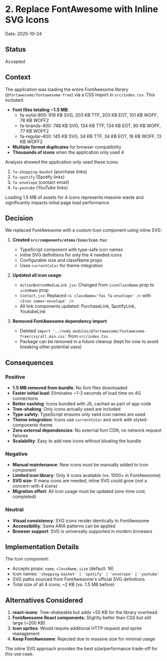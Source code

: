 # 2. Replace FontAwesome with Inline SVG Icons

Date: 2025-10-24

## Status

Accepted

## Context

The application was loading the entire FontAwesome library (`@fortawesome/fontawesome-free`) via a CSS import in `src/index.tsx`. This included:

- **Font files totaling ~1.5 MB**:
  - fa-solid-900: 919 KB SVG, 203 KB TTF, 203 KB EOT, 101 KB WOFF, 78 KB WOFF2
  - fa-brands-400: 748 KB SVG, 134 KB TTF, 134 KB EOT, 90 KB WOFF, 77 KB WOFF2
  - fa-regular-400: 145 KB SVG, 34 KB TTF, 34 KB EOT, 16 KB WOFF, 13 KB WOFF2
- **Multiple format duplicates** for browser compatibility
- **Thousands of icons** when the application only used 4

Analysis showed the application only used these icons:
1. `fa-shopping-basket` (purchase links)
2. `fa-spotify` (Spotify links)
3. `fa-envelope` (contact email)
4. `fa-youtube` (YouTube links)

Loading 1.5 MB of assets for 4 icons represents massive waste and significantly impacts initial page load performance.

## Decision

We replaced FontAwesome with a custom Icon component using inline SVG:

1. **Created `src/components/atoms/Icon/Icon.tsx`**:
   - TypeScript component with type-safe icon names
   - Inline SVG definitions for only the 4 needed icons
   - Configurable size and className props
   - Uses `currentColor` for theme integration

2. **Updated all icon usage**:
   - `ActionButtonMediaLink.jsx`: Changed from `iconClassName` prop to `iconName` prop
   - `Contact.jsx`: Replaced `<i className='fas fa-envelope' />` with `<Icon name='envelope' />`
   - All link components updated: PurchaseLink, SpotifyLink, YoutubeLink

3. **Removed FontAwesome dependency import**:
   - Deleted `import '../node_modules/@fortawesome/fontawesome-free/css/all.min.css'` from `src/index.tsx`
   - Package can be removed in a future cleanup (kept for now to avoid breaking other potential uses)

## Consequences

### Positive

- **1.5 MB removed from bundle**: No font files downloaded
- **Faster initial load**: Eliminates ~1-3 seconds of load time on 4G connections
- **Better caching**: Icons bundled with JS, cached as part of app code
- **Tree-shaking**: Only icons actually used are included
- **Type safety**: TypeScript ensures only valid icon names are used
- **Theme integration**: Icons use `currentColor` and work with styled-components theme
- **Zero external dependencies**: No external font CDN, no network request failures
- **Scalability**: Easy to add new icons without bloating the bundle

### Negative

- **Manual maintenance**: New icons must be manually added to Icon component
- **Limited icon library**: Only 4 icons available (vs. 1000+ in FontAwesome)
- **SVG size**: If many icons are needed, inline SVG could grow (not a concern with 4 icons)
- **Migration effort**: All icon usage must be updated (one-time cost, completed)

### Neutral

- **Visual consistency**: SVG icons render identically to FontAwesome
- **Accessibility**: Same ARIA patterns can be applied
- **Browser support**: SVG is universally supported in modern browsers

## Implementation Details

The Icon component:
- Accepts props: `name`, `className`, `size` (default: 16)
- Icon names: `'shopping-basket' | 'spotify' | 'envelope' | 'youtube'`
- SVG paths sourced from FontAwesome's official SVG definitions
- Total size of all 4 icons: ~2 KB (vs. 1.5 MB before)

## Alternatives Considered

1. **react-icons**: Tree-shakeable but adds ~50 KB for the library overhead
2. **FontAwesome React components**: Slightly better than CSS but still large (~200 KB)
3. **Icon sprites**: Would require additional HTTP request and sprite management
4. **Keep FontAwesome**: Rejected due to massive size for minimal usage

The inline SVG approach provides the best size/performance trade-off for this use case.
